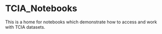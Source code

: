 # TCIA_Notebooks
This is a home for notebooks which demonstrate how to access and work with TCIA datasets. 
